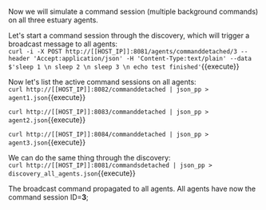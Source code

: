 Now we will simulate a command session (multiple background commands) on all three estuary agents.

Let's start a command session through the discovery, which will trigger a broadcast message to all agents:  
`curl -i -X POST http://[[HOST_IP]]:8081/agents/commanddetached/3 --header 'Accept:application/json' -H 'Content-Type:text/plain' --data $'sleep 1 \n sleep 2 \n sleep 3 \n echo test finished'`{{execute}}

Now let's list the active command sessions on all agents:  
`curl http://[[HOST_IP]]:8082/commanddetached | json_pp > agent1.json`{{execute}}

`curl http://[[HOST_IP]]:8083/commanddetached | json_pp > agent2.json`{{execute}}

`curl http://[[HOST_IP]]:8084/commanddetached | json_pp > agent3.json`{{execute}}

We can do the same thing through the discovery:  
`curl http://[[HOST_IP]]:8081/commandsdetached | json_pp > discovery_all_agents.json`{{execute}}

The broadcast command propagated to all agents. All agents have now the command session ID=**3**;
